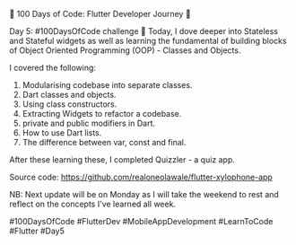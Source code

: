 🌟 100 Days of Code: Flutter Developer Journey 🌟

Day 5: #100DaysOfCode challenge 🚀 Today, I dove deeper into Stateless and Stateful widgets as well as learning the fundamental of building blocks of Object Oriented Programming (OOP) - Classes and Objects.

I covered the following:
1. Modularising codebase into separate classes.
2. Dart classes and objects.
3. Using class constructors.
4. Extracting Widgets to refactor a codebase.
5. private and public modifiers in Dart.
6. How to use Dart lists.
7. The difference between var, const and final.

After these learning these, I completed Quizzler - a quiz app.

Source code:
https://github.com/realoneolawale/flutter-xylophone-app

NB:
Next update will be on Monday as I will take the weekend to rest and reflect on the concepts I've learned all week.

#100DaysOfCode #FlutterDev #MobileAppDevelopment #LearnToCode #Flutter #Day5